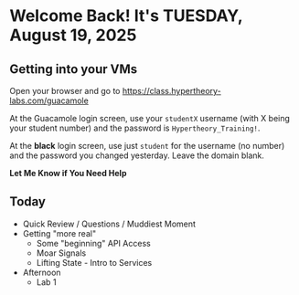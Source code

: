 # Welcome Back! It's TUESDAY, August 19, 2025

## Getting into your VMs

Open your browser and go to https://class.hypertheory-labs.com/guacamole

At the Guacamole login screen, use your `studentX` username (with X being your student number)
and the password is `Hypertheory_Training!`.

At the **black** login screen, use just `student` for the username (no number) and the password you changed yesterday.
Leave the domain blank.

**Let Me Know if You Need Help**

## Today

- Quick Review / Questions / Muddiest Moment
- Getting "more real"
  - Some "beginning" API Access
  - Moar Signals
  - Lifting State - Intro to Services
- Afternoon
  - Lab 1
